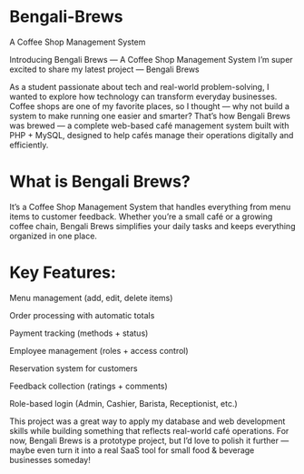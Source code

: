 # Bengali-Brews
A Coffee Shop Management System

Introducing Bengali Brews — A Coffee Shop Management System
I’m super excited to share my latest project — Bengali Brews

As a student passionate about tech and real-world problem-solving, I wanted to explore how technology can transform everyday businesses. Coffee shops are one of my favorite places, so I thought — why not build a system to make running one easier and smarter?
That’s how Bengali Brews was brewed — a complete web-based café management system built with PHP + MySQL, designed to help cafés manage their operations digitally and efficiently.

# What is Bengali Brews?
It’s a Coffee Shop Management System that handles everything from menu items to customer feedback. Whether you’re a small café or a growing coffee chain, Bengali Brews simplifies your daily tasks and keeps everything organized in one place.

# Key Features:
Menu management (add, edit, delete items) 

Order processing with automatic totals

Payment tracking (methods + status)

Employee management (roles + access control)

Reservation system for customers

Feedback collection (ratings + comments)

Role-based login (Admin, Cashier, Barista, Receptionist, etc.)

This project was a great way to apply my database and web development skills while building something that reflects real-world café operations.
For now, Bengali Brews is a prototype project, but I’d love to polish it further — maybe even turn it into a real SaaS tool for small food & beverage businesses someday!
